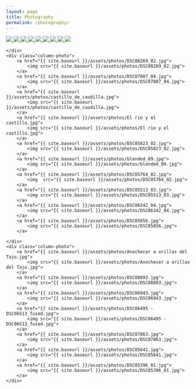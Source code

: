 ```yaml
---
layout: page
title: Photography
permalink: /photography/
---
```

<div class="row-photo">
	<div class="column-photo">
		<a href="{{ site.baseurl }}/assets/photos/Reflejo de Toledo en el Tajo.jpg">
			<img src="{{ site.baseurl }}/assets/photos/Reflejo de Toledo en el Tajo.jpg">
		</a>
		<a href="{{ site.baseurl }}/assets/photos/DSC07512.jpg">
			<img src="{{ site.baseurl }}/assets/photos/DSC07512.jpg">
		</a>
		<a href="{{ site.baseurl }}/assets/photos/Playa Embalse del Atazar.jpg">
			<img  src="{{ site.baseurl }}/assets/photos/Playa Embalse del Atazar.jpg">
		</a>
		<a href="{{ site.baseurl }}/assets/photos/DSC06147_03.jpg">
			<img  src="{{ site.baseurl }}/assets/photos/DSC06147_03.jpg">
		</a>
		<a href="{{ site.baseurl }}/assets/photos/DSC05893_02.jpg">
			<img  src="{{ site.baseurl }}/assets/photos/DSC05893_02.jpg">
		</a>
		<a href="{{ site.baseurl }}/assets/photos/DSC07020_04.jpg">
			<img src="{{ site.baseurl }}/assets/photos/DSC07020_04.jpg">
		</a>
		<a class="photo-link" href="{{ site.baseurl }}/assets/photos/DSC05870_02.jpg">
			<img src="{{ site.baseurl }}/assets/photos/DSC05870_02.jpg">
		</a>
		<a class="photo-link" href="{{ site.baseurl }}/assets/photos/DSC05777_06.jpg">
			<img src="{{ site.baseurl }}/assets/photos/DSC05777_06.jpg">
		</a>
		<a class="photo-link" href="{{ site.baseurl }}/assets/photos/DSC05365_05.jpg">
			<img src="{{ site.baseurl }}/assets/photos/DSC05365_05.jpg">
		</a>

	</div>
	<div class="column-photo">
		<a href="{{ site.baseurl }}/assets/photos/DSC08269_02.jpg">
			<img src="{{ site.baseurl }}/assets/photos/DSC08269_02.jpg">
		</a>
		<a href="{{ site.baseurl }}/assets/photos/DSC07087_04.jpg">
			<img src="{{ site.baseurl }}/assets/photos/DSC07087_04.jpg">
		</a>
		<a href="{{ site.baseurl }}/assets/photos/castillo_de_caudilla.jpg">
			<img src="{{ site.baseurl }}/assets/photos/castillo_de_caudilla.jpg">
		</a>
		<a href="{{ site.baseurl }}/assets/photos/El rio y el castillo.jpg">
			<img src="{{ site.baseurl }}/assets/photos/El rio y el castillo.jpg">
		</a>
		<a href="{{ site.baseurl }}/assets/photos/DSC05823_02.jpg">
			<img src="{{ site.baseurl }}/assets/photos/DSC05823_02.jpg">
		</a>
		<a href="{{ site.baseurl }}/assets/photos/blended_09.jpg">
			<img src="{{ site.baseurl }}/assets/photos/blended_09.jpg">
		</a>
		<a href="{{ site.baseurl }}/assets/photos/DSC05764_02.jpg">
			<img  src="{{ site.baseurl }}/assets/photos/DSC05764_02.jpg">
		</a>
		<a href="{{ site.baseurl }}/assets/photos/DSC05513_03.jpg">
			<img src="{{ site.baseurl }}/assets/photos/DSC05513_03.jpg">
		</a>
		<a href="{{ site.baseurl }}/assets/photos/DSC06342_04.jpg">
			<img src="{{ site.baseurl }}/assets/photos/DSC06342_04.jpg">
		</a>
		<a href="{{ site.baseurl }}/assets/photos/DSC05056.jpg">
			<img src="{{ site.baseurl }}/assets/photos/DSC05056.jpg">
		</a>

	</div>
	<div class="column-photo">
		<a href="{{ site.baseurl }}/assets/photos/Anochecer a orillas del Tajo.jpg">
			<img src="{{ site.baseurl }}/assets/photos/Anochecer a orillas del Tajo.jpg">
		</a>
		<a href="{{ site.baseurl }}/assets/photos/DSC08893.jpg">
			<img src="{{ site.baseurl }}/assets/photos/DSC08893.jpg">
		</a>
		<a href="{{ site.baseurl }}/assets/photos/DSC06943.jpg">
			<img src="{{ site.baseurl }}/assets/photos/DSC06943.jpg">
		</a>
		<a href="{{ site.baseurl }}/assets/photos/DSC06495 - DSC06513_fused.jpg">
			<img src="{{ site.baseurl }}/assets/photos/DSC06495 - DSC06513_fused.jpg">
		</a>
		<a href="{{ site.baseurl }}/assets/photos/DSC07863.jpg">
			<img src="{{ site.baseurl }}/assets/photos/DSC07863.jpg">
		</a>
		<a href="{{ site.baseurl }}/assets/photos/DSC05641.jpg">
			<img src="{{ site.baseurl }}/assets/photos/DSC05641.jpg">
		</a>
		<a href="{{ site.baseurl }}/assets/photos/DSC05396_01.jpg">
			<img src="{{ site.baseurl }}/assets/photos/DSC05396_01.jpg">
		</a>
	</div>
</div>
